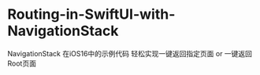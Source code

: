 # Routing-in-SwiftUI-with-NavigationStack


NavigationStack 在iOS16中的示例代码
轻松实现一键返回指定页面 or 一键返回Root页面
